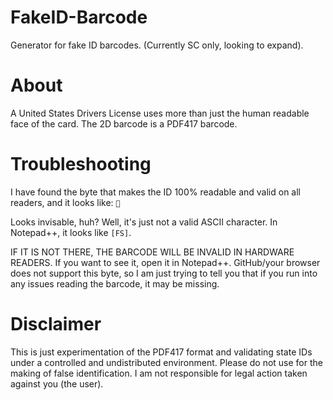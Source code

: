 FakeID-Barcode
==============

Generator for fake ID barcodes. (Currently SC only, looking to expand).

About
=====

A United States Drivers License uses more than just the human readable face of the card. The 2D barcode is a PDF417 barcode.

Troubleshooting
===============

I have found the byte that makes the ID 100% readable and valid on all readers, and it looks like: ``````

Looks invisable, huh? Well, it's just not a valid ASCII character. In Notepad++, it looks like ```[FS]```.

IF IT IS NOT THERE, THE BARCODE WILL BE INVALID IN HARDWARE READERS. If you want to see it, open it in Notepad++. GitHub/your browser does not support this byte, so I am just trying to tell you that if you run into any issues reading the barcode, it may be missing.

Disclaimer
==========

This is just experimentation of the PDF417 format and validating state IDs under a controlled and undistributed environment. Please do not use for the making of false identification. I am not responsible for legal action taken against you (the user).
